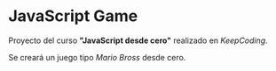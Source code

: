 # JavaScript Game

Proyecto del curso **"JavaScript desde cero"** realizado en *KeepCoding*.

Se creará un juego tipo *Mario Bross* desde cero.